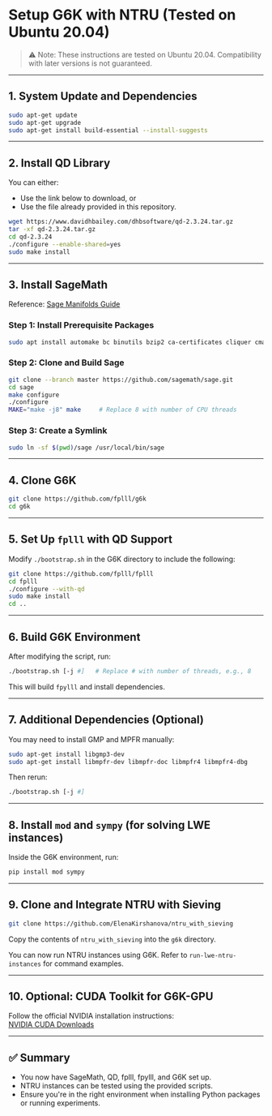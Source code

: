# Setup G6K with NTRU (Tested on Ubuntu 20.04)

> ⚠️ Note: These instructions are tested on Ubuntu 20.04. Compatibility with later versions is not guaranteed.

---

## 1. System Update and Dependencies

```bash
sudo apt-get update  
sudo apt-get upgrade  
sudo apt-get install build-essential --install-suggests  
```

---

## 2. Install QD Library

You can either:
- Use the link below to download, or  
- Use the file already provided in this repository.

```bash
wget https://www.davidhbailey.com/dhbsoftware/qd-2.3.24.tar.gz  
tar -xf qd-2.3.24.tar.gz  
cd qd-2.3.24  
./configure --enable-shared=yes  
sudo make install  
```

---

## 3. Install SageMath

Reference: [Sage Manifolds Guide](https://sagemanifolds.obspm.fr/install_ubuntu.html)

### Step 1: Install Prerequisite Packages

```bash
sudo apt install automake bc binutils bzip2 ca-certificates cliquer cmake curl ecl eclib-tools fflas-ffpack flintqs g++ gengetopt gfan gfortran git glpk-utils gmp-ecm lcalc libatomic-ops-dev libboost-dev libbraiding-dev libbz2-dev libcdd-dev libcdd-tools libcliquer-dev libcurl4-openssl-dev libec-dev libecm-dev libffi-dev libflint-dev libfreetype-dev libgc-dev libgd-dev libgf2x-dev libgiac-dev libgivaro-dev libglpk-dev libgmp-dev libgsl-dev libhomfly-dev libiml-dev liblfunction-dev liblrcalc-dev liblzma-dev libm4rie-dev libmpc-dev libmpfi-dev libmpfr-dev libncurses-dev libntl-dev libopenblas-dev libpari-dev libpcre3-dev libplanarity-dev libppl-dev libprimesieve-dev libpython3-dev libqhull-dev libreadline-dev librw-dev libsingular4-dev libsqlite3-dev libssl-dev libsuitesparse-dev libsymmetrica2-dev zlib1g-dev libzmq3-dev libzn-poly-dev m4 make nauty openssl palp pari-doc pari-elldata pari-galdata pari-galpol pari-gp2c pari-seadata patch perl pkg-config planarity ppl-dev python3-setuptools python3-venv r-base-dev r-cran-lattice singular sqlite3 sympow tachyon tar tox xcas xz-utils
```

### Step 2: Clone and Build Sage

```bash
git clone --branch master https://github.com/sagemath/sage.git  
cd sage  
make configure  
./configure  
MAKE="make -j8" make     # Replace 8 with number of CPU threads  
```

### Step 3: Create a Symlink

```bash
sudo ln -sf $(pwd)/sage /usr/local/bin/sage
```

---

## 4. Clone G6K

```bash
git clone https://github.com/fplll/g6k  
cd g6k
```

---

## 5. Set Up `fplll` with QD Support

Modify `./bootstrap.sh` in the G6K directory to include the following:

```bash
git clone https://github.com/fplll/fplll  
cd fplll  
./configure --with-qd  
sudo make install  
cd ..  
```

---

## 6. Build G6K Environment

After modifying the script, run:

```bash
./bootstrap.sh [-j #]   # Replace # with number of threads, e.g., 8
```

This will build `fpylll` and install dependencies.

---

## 7. Additional Dependencies (Optional)

You may need to install GMP and MPFR manually:

```bash
sudo apt-get install libgmp3-dev  
sudo apt-get install libmpfr-dev libmpfr-doc libmpfr4 libmpfr4-dbg
```

Then rerun:

```bash
./bootstrap.sh [-j #]
```

---

## 8. Install `mod` and `sympy` (for solving LWE instances)

Inside the G6K environment, run:

```bash
pip install mod sympy
```

---

## 9. Clone and Integrate NTRU with Sieving

```bash
git clone https://github.com/ElenaKirshanova/ntru_with_sieving
```

Copy the contents of `ntru_with_sieving` into the `g6k` directory.

You can now run NTRU instances using G6K. Refer to `run-lwe-ntru-instances` for command examples.

---

## 10. Optional: CUDA Toolkit for G6K-GPU

Follow the official NVIDIA installation instructions:  
[NVIDIA CUDA Downloads](https://developer.nvidia.com/cuda-downloads?target_os=Linux&target_arch=x86_64&Distribution=Ubuntu&target_version=20.04&target_type=deb_local)

---

## ✅ Summary

- You now have SageMath, QD, fplll, fpylll, and G6K set up.
- NTRU instances can be tested using the provided scripts.
- Ensure you're in the right environment when installing Python packages or running experiments.

